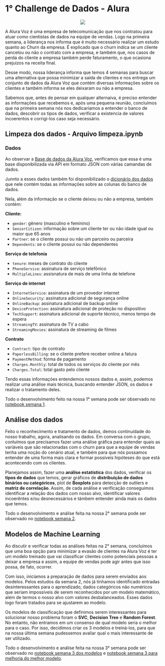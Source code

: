 # 1° Challenge de Dados -  Alura

<center>
  <img src="https://i.imgur.com/jn7km8o.png">
</center>

A Alura Voz é uma empresa de telecomunicação que nos contratou para atuar como cientistas de dados na equipe de vendas. Logo na primeira semana, a liderança nos informa que é muito necessário realizar um estudo quanto ao Churn da empresa. É explicado que o churn indica se um cliente cancelou ou não o contrato com a empresa, e também que, nos casos de perda do cliente a empresa também perde faturamento, o que ocasiona prejuizos na receita final.

Desse modo, nossa liderança informa que temos 4 semanas para buscar uma alternativa que possa minimizar a saída de clientes e nos entrega um conjunto de dados da Alura Voz que contém diversas informações sobre os clientes e também informa se eles deixaram ou não a empresa.

Sabemos que, antes de pensar em qualquer alternaiva, é preciso entender as informações que recebemos e, após uma pequena reunião, concluímos que na primeira semana nós nos dedicaríamos a entender o banco de dados, descobrir os tipos de dados, verificar a existencia de valores incoerentos e corrigi-los caso seja necessário.

## Limpeza dos dados -  Arquivo limpeza.ipynb

### Dados

Ao observar a [Base de dados da Alura Voz](https://github.com/sthemonica/alura-voz/blob/main/Dados/Telco-Customer-Churn.json), verificamos que essa é uma base disponibilizada via API em formato JSON com várias camandas de dados.

Junnto a esses dados também foi disponibilizado o [dicionário dos dados](https://github.com/sthemonica/alura-voz/blob/main/dicionario.md) que nele contém todas as informações sobre as colunas do banco de dados.

Nela, além da informação se o cliente deixou ou não a empresa, também contém:

<b>Cliente:</b>
 
* `gender`: gênero (masculino e feminino)
* `SeniorCitizen`: informação sobre um cliente ter ou não idade igual ou maior que 65 anos
* `Partner`: se o cliente possui ou não um parceiro ou parceira
* `Dependents`: se o cliente possui ou não dependentes

<b>Serviço de telefonia</b>


 * `tenure`: meses de contrato do cliente
 * `PhoneService`: assinatura de serviço telefônico
 * `MultipleLines`: assisnatura de mais de uma linha de telefone
 

<b>Serviço de internet</b>


 * `InternetService`: assinatura de um provedor internet
 * `OnlineSecurity`: assinatura adicional de segurança online
 * `OnlineBackup`: assinatura adicional de backup online
 * `DeviceProtection`: assinatura adicional de proteção no dispositivo
 * `TechSupport`: assinatura adicional de suporte técnico, menos tempo de espera
 * `StreamingTV`: assinatura de TV a cabo
 * `StreamingMovies`: assinatura de streaming de filmes


<b>Contrato</b>


 * `Contract`: tipo de contrato
 * `PaperlessBilling`: se o cliente prefere receber online a fatura
 * `PaymentMethod`: forma de pagamento
 * `Charges.Monthly`: total de todos os serviços do cliente por mês
 * `Charges.Total`: total gasto pelo cliente

Tendo essas informações entendemos nossos dados e, assim, podemos realizar uma análise mais técnica, buscando entender JSON, os dados e realizar o tratamento deles.

Todo o desenvolvimento feito na nossa 1° semana pode ser observado no [notebook semana 1](https://github.com/sthemonica/alura-voz/blob/main/1-Limpeza%20dos%20dados/limpeza.ipynb).

## Análise dos dados

Feito o reconhecimento e tratamento de dados, demos continuidade do nosso trabalho, agora, analisando os dados. Em conversa com o grupo, conluímos que precisamos fazer uma análise gráfica para entender quais as variáveis que são relacionadas com o churn para que a equipe de vendas tenha uma noção do cenário atual, e também para que nós possamos entender de uma forma mais clara e formar possíveis hipóteses do que está acontecendo com os clientes.

Planejamos assim, fazer uma **análise estatística** dos dados, verificar os **tipos de dados** que temos, gerar gráficos de **distribuição de dados binários ou categóricos**, plot de **Boxplots** para detecção de outliers e **matriz de correlação**. Assim, de cada análise e verificação conseguimos identificar a relação dos dados com nosso alvo, identificar valores incoerêntes e/ou desnecessários e támbem entender ainda mais os dados que temos.

Todo o desenvolvimento e análise feita na nossa 2° semana pode ser observado no [notebook semana 2](https://github.com/sthemonica/alura-voz/blob/main/2-%20An%C3%A1lise%20dos%20dados/analise.ipynb).

## Modelos de Machine Learning

Ao discutir e verificar todas as análises feitas na 2° semana, concluímos que uma boa opção para minimizar a evasão de clientes na Alura Voz é ter um modelo treinado que vai classificar clientes como potenciais pessoas a deixar a empresa e assim, a equipe de vendas pode agir antes que isso possa, de fato, ocorrer.

Com isso, iniciamos a preparação de dados para serem enviados aos modelos. Pelos estudos da semana 2, nós já tinhamos identificado entradas desinteressantes para o aprendizado, dados categóricos não numéricos que seriam impossíveis de serem reconhecidos por um modelo matemático, além de termos o nosso alvo com valores desbalanceados. Esses dados logo foram tratados para se ajustarem ao modelo.

Os modelos de classificação que definimos serem interessantes para solucionar nosso problema foram o **SVC**, **Decision Tree** e **Random Forest**. No entanto, não entramos em um consenso de qual modelo seria o melhor para o caso. Por isso, decidimos criar os 3 modelos e treiná-los, para que na nossa última semana pudessemos avaliar qual o mais interessante de ser utilizado.

Todo o desenvolvimento e análise feita na nossa 3° semana pode ser observado no [notebook semana 3 dos modelos](https://github.com/sthemonica/alura-voz/blob/main/3-Modelos%20de%20ML/modelos.ipynb) e [notebook semana 3 para melhoria do melhor modelo](https://github.com/sthemonica/alura-voz/blob/main/4-Melhorando%20o%20modelo/otimizacao.ipynb).

